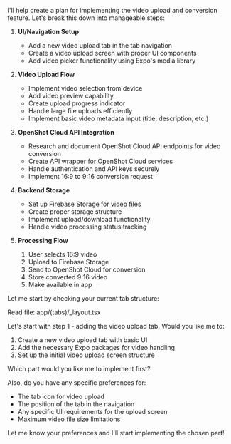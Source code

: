 I'll help create a plan for implementing the video upload and conversion feature. Let's break this down into manageable steps:

1. **UI/Navigation Setup**
   - Add a new video upload tab in the tab navigation
   - Create a video upload screen with proper UI components
   - Add video picker functionality using Expo's media library

2. **Video Upload Flow**
   - Implement video selection from device
   - Add video preview capability
   - Create upload progress indicator
   - Handle large file uploads efficiently
   - Implement basic video metadata input (title, description, etc.)

3. **OpenShot Cloud API Integration**
   - Research and document OpenShot Cloud API endpoints for video conversion
   - Create API wrapper for OpenShot Cloud services
   - Handle authentication and API keys securely
   - Implement 16:9 to 9:16 conversion request

4. **Backend Storage**
   - Set up Firebase Storage for video files
   - Create proper storage structure
   - Implement upload/download functionality
   - Handle video processing status tracking

5. **Processing Flow**
   1. User selects 16:9 video
   2. Upload to Firebase Storage
   3. Send to OpenShot Cloud for conversion
   4. Store converted 9:16 video
   5. Make available in app

Let me start by checking your current tab structure:

Read file: app/(tabs)/_layout.tsx


Let's start with step 1 - adding the video upload tab. Would you like me to:

1. Create a new video upload tab with basic UI
2. Add the necessary Expo packages for video handling
3. Set up the initial video upload screen structure

Which part would you like me to implement first?

Also, do you have any specific preferences for:
- The tab icon for video upload
- The position of the tab in the navigation
- Any specific UI requirements for the upload screen
- Maximum video file size limitations

Let me know your preferences and I'll start implementing the chosen part!
